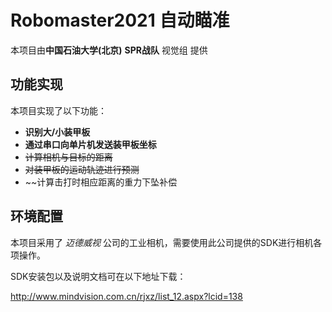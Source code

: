 # Robomaster2021 自动瞄准
本项目由**中国石油大学(北京)** **SPR战队** 视觉组 提供
## 功能实现
本项目实现了以下功能：
+ **识别大/小装甲板**
+ **通过串口向单片机发送装甲板坐标**
+ ~~计算相机与目标的距离~~
+ ~~对装甲板的运动轨迹进行预测~~
+ ~~计算击打时相应距离的重力下坠补偿

## 环境配置
本项目采用了 *迈德威视* 公司的工业相机，需要使用此公司提供的SDK进行相机各项操作。

SDK安装包以及说明文档可在以下地址下载：

http://www.mindvision.com.cn/rjxz/list_12.aspx?lcid=138
